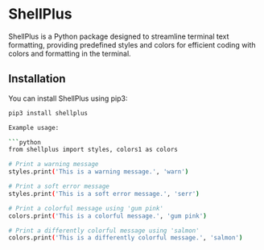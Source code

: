# ShellPlus

ShellPlus is a Python package designed to streamline terminal text formatting, providing predefined styles and colors for efficient coding with colors and formatting in the terminal.

## Installation

You can install ShellPlus using pip3:

```bash
pip3 install shellplus

Example usage:

```python
from shellplus import styles, colors1 as colors

# Print a warning message
styles.print('This is a warning message.', 'warn')

# Print a soft error message
styles.print('This is a soft error message.', 'serr')

# Print a colorful message using 'gum pink'
colors.print('This is a colorful message.', 'gum pink')

# Print a differently colorful message using 'salmon'
colors.print('This is a differently colorful message.', 'salmon')
